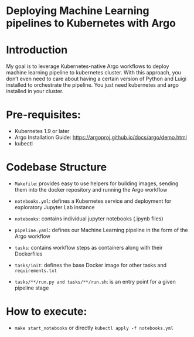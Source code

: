 # Deploying Machine Learning pipelines to Kubernetes with Argo

# Introduction

My goal is to leverage Kubernetes-native Argo workflows to deploy machine learning pipeline to kubernetes cluster. With this approach, you don’t even need to care about having a certain version of Python and Luigi installed to orchestrate the pipeline. You just need kubernetes and argo installed in your cluster.

# Pre-requisites:

- Kubernetes 1.9 or later
- Argo Installation Guide: https://argoproj.github.io/docs/argo/demo.html
- kubectl

# Codebase Structure

- `Makefile`: provides easy to use helpers for building images, sending them into the docker repository and running the Argo workflow

- `notebooks.yml`: defines a Kubernetes service and deployment for exploratory Jupyter Lab instance

- `notebooks`: contains individual jupyter notebooks (.ipynb files)

- `pipeline.yaml`: defines our Machine Learning pipeline in the form of the Argo workflow

- `tasks`: contains workflow steps as containers along with their Dockerfiles

- `tasks/init`: defines the base Docker image for other tasks and `requirements.txt`

- `tasks/**/run.py and tasks/**/run.sh`: is an entry point for a given pipeline stage

# How to execute:

- `make start_notebooks` or directly `kubectl apply -f notebooks.yml`